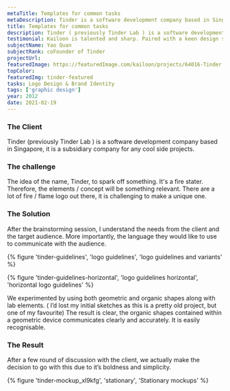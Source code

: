 ```yaml
---
metaTitle: Templates for common tasks
metaDescription: Tinder is a software development company based in Singapore, it is a subsidiary company for any cool side projects.
title: Templates for common tasks
description: Tinder ( previously Tinder Lab ) is a software development company based in Singapore, it is a subsidiary company for any cool side projects.
testimonial: Kailoon is talented and sharp. Paired with a keen design sense and patience when dealing with clients, he’s a trustable resource to work with when it comes to branding and UI/UX works. I’ve entrusted him with the branding works of my 2 companies and will continue to do so in the future.
subjectName: Yao Quan
subjectRank: coFounder of Tinder
projectUrl:
featuredImage: https://featuredImage.com/kailoon/projects/64016-Tinder
topColor:
featuredImg: tinder-featured
tasks: Logo Design & Brand Identity
tags: ['graphic design']
year: 2012
date: 2021-02-19
---
```


<div class="col-start-3 col-end-9">

### The Client

Tinder (previously Tinder Lab ) is a software development company based in Singapore, it is a subsidiary company for any cool side projects.

### The challenge

The idea of the name, Tinder, to spark off something. It's a fire stater. Therefore, the elements / concept will be something relevant. There are a lot of fire / flame logo out there, it is challenging to make a unique one.

### The Solution

After the brainstorming session, I understand the needs from the client and the target audience. More importantly, the language they would like to use to communicate with the audience.

</div>

<div class="col-span-full md:grid md:grid-cols-2 gap-1">

{% figure 'tinder-guidelines', 'logo guidelines', 'logo guidelines and variants' %}

{% figure 'tinder-guidelines-horizontal', 'logo guidelines horizontal', 'horizontal logo guidelines' %}

</div>

<div class="col-start-3 col-end-9">

We experimented by using both geometric and organic shapes along with lab elements. ( I’d lost my initial sketches as this is a pretty old project, but one of my favourite) The result is clear, the organic shapes contained within a geometric device communicates clearly and accurately. It is easily recognisable.

### The Result

After a few round of discussion with the client, we actually make the decision to go with this due to it’s boldness and simplicity.

{% figure 'tinder-mockup_xl9kfg', 'stationary', 'Stationary mockups' %}

</div>
